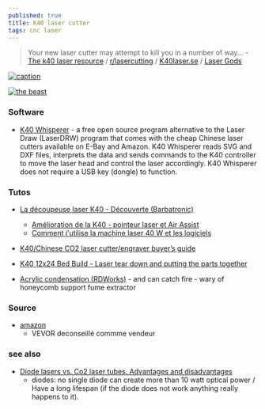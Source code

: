 ```yaml
---
published: true
title: K40 laser cutter
tags: cnc laser
---
```

> Your new laser cutter may attempt to kill you in a number of way... - [The k40 laser resource](https://k40lasercutter.com/) / [r/lasercutting](https://www.reddit.com/r/lasercutting/wiki/k40) / [K40laser.se](https://www.k40laser.se) / [Laser Gods](https://www.lasergods.com)

[![caption](https://qph.cf2.quoracdn.net/main-qimg-1482f39eeb7fe2a2abc3631275f95e42-c)](https://news.ycombinator.com/item?id=38865518)

[![the beast](https://m.media-amazon.com/images/I/51U5dvHWGCL._AC_UL480_QL65_.jpg)](https://www.amazon.fr/am%C3%A9lior%C3%A9-graveur-affichage-num%C3%A9rique-imprimante/dp/B0FD9FDWS8?__mk_fr_FR=%C3%85M%C3%85%C5%BD%C3%95%C3%91&crid=1H36H4D2I0WXZ&dib=eyJ2IjoiMSJ9.gnVBdRekPoA7OF2E43-Fr3XAqAT81iHWIbEOKep6W5Fkx7DXpt8tquHD4RzKkxirYrt--tYJ2jiOmGwOW2s-RJ6I0NK22SLiehmVSABZ5UcFcAk9HkXLFZtwsBayVTtnVuY87xN_IgNuF-gq9vTQe-oi95nmlOgNJ_bxwbHDnZmH7s_N0K2Hvnvrx5tV3xqV5hb3jjrqXdbeHNCu3zLcnSAvtHCiBGOL9zJ5UnLcdrvfNOMg8mGGNSloqHPC2gbLVuUR4wvEGW3P7ubP03s_Xo6-cF6FFvuws7du7APsQNs.jXA78NqYrRzxZEGC01rX-bHHNDsDMVeCi4BkceaJbY4&dib_tag=se&keywords=d%C3%A9coupeuse+K40&qid=1761996827&sprefix=d%C3%A9coupeuse+k40%2Caps%2C124&sr=8-2&ufe=app_do%3Aamzn1.fos.49fccda8-a887-4188-817b-b9a64bb30e43)

### Software
- [K40 Whisperer](https://www.scorchworks.com/K40whisperer/k40whisperer.html) - a free open source program alternative to the Laser Draw (LaserDRW) program that comes with the cheap Chinese laser cutters available on E-Bay and Amazon. K40 Whisperer reads SVG and DXF files, interprets the data and sends commands to the K40 controller to move the laser head and control the laser accordingly. K40 Whisperer does not require a USB key (dongle) to function. 

### Tutos
- [La découpeuse laser K40 - Découverte (Barbatronic)](https://www.youtube.com/watch?v=HpSHowpEGVM&list=LL&index=3)
	- [Amélioration de la K40 - pointeur laser et Air Assist](https://www.youtube.com/watch?v=AwNY7BHcYXY)
    - [Comment j'utilise la machine laser 40 W et les logiciels](https://www.youtube.com/watch?v=7sGo2O-VHsU)

    
    
- [K40/Chinese CO2 laser cutter/engraver buyer’s guide](https://www.youtube.com/watch?v=Gc_1jDVRKEQ)

- [K40 12x24 Bed Build - Laser tear down and putting the parts together](https://www.youtube.com/watch?v=j20ZhxNnL-Q)

- [Acrylic condensation (RDWorks)](https://www.youtube.com/watch?v=n54uNRs8Ydk) - and can catch fire - wary of honeycomb support fume extractor

### Source

- [amazon](https://www.amazon.fr/Samger-Graveur-Gravure-Sculpture-Machine/dp/B07P5C662T/ref=sr_1_10?__mk_fr_FR=%C3%85M%C3%85%C5%BD%C3%95%C3%91&dchild=1&keywords=d%C3%A9coupeuse+K40&qid=1606726082&sr=8-10)
	- VEVOR deconseillé commme vendeur
    
### see also
- [Diode lasers vs. Co2 laser tubes. Advantages and disadvantages](https://endurancelasers.com/diode-lasers-vs-co2-laser-tubes/)
	- diodes: no single diode can create more than 10 watt optical power / Have a long lifespan (if the diode does not work anything really happens to it).
